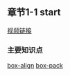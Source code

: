 ## 章节1-1 start

[视频链接](https://www.youtube.com/watch?v=Ph698ROGjbs&list=PLHKH6Uj0Seea4gnA8A80PvW9XAQkT37bD&index=1)
### 主要知识点
[box-align](https://developer.mozilla.org/en-US/docs/Web/CSS/box-align)
[box-pack](https://developer.mozilla.org/en-US/docs/Web/CSS/box-pack)
